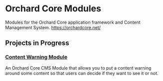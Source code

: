# Orchard Core Modules
Modules for the Orchard Core application framework and Content Management System. 
<https://orchardcore.net/>

## Projects in Progress

### [Content Warning Module](https://github.com/DrewBrasher/OrchardCoreModules/tree/main/DrewBrasher.OrchardCore.ContentWarning)
An Orchard Core CMS Module that allows you to put a content warning around some content so that users can decide if they want to see it or not.
